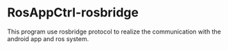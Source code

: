 # RosAppCtrl-rosbridge
This program use rosbridge protocol to realize the communication with the android app and ros system.
